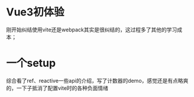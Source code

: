 # Vue3初体验

  刚开始纠结使用vite还是webpack其实是很纠结的，这过程多了其他的学习成本；

# 一个setup

  综合看了ref、reactive一些api的介绍，写了计数器的demo，感觉还是有点略爽的，一下子抵消了配置vite时的各种负面情绪
